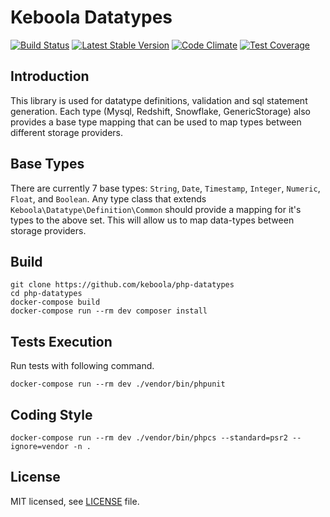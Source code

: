 # Keboola Datatypes
[![Build Status](https://travis-ci.org/keboola/php-datatypes.svg)](https://travis-ci.org/keboola/php-datatypes)
[![Latest Stable Version](https://poser.pugx.org/keboola/php-datatypes/version)](https://packagist.org/packages/keboola/php-datatypes)
[![Code Climate](https://codeclimate.com/github/keboola/php-datatypes/badges/gpa.svg)](https://codeclimate.com/github/keboola/php-datatypes)
[![Test Coverage](https://codeclimate.com/github/keboola/php-datatypes/badges/coverage.svg)](https://codeclimate.com/github/keboola/php-datatypes/coverage)

## Introduction
This library is used for datatype definitions, validation and sql statement generation. 
Each type (Mysql, Redshift, Snowflake, GenericStorage) also provides a base type mapping that can be used to map types between different storage providers.

## Base Types
There are currently 7 base types: `String`, `Date`, `Timestamp`, `Integer`, `Numeric`, `Float`, and `Boolean`.
Any type class that extends `Keboola\Datatype\Definition\Common` should provide a mapping for it's types to the above set.
 This will allow us to map data-types between storage providers. 

## Build

```
git clone https://github.com/keboola/php-datatypes
cd php-datatypes
docker-compose build
docker-compose run --rm dev composer install
```

## Tests Execution
Run tests with following command.

```
docker-compose run --rm dev ./vendor/bin/phpunit
```

## Coding Style

```
docker-compose run --rm dev ./vendor/bin/phpcs --standard=psr2 --ignore=vendor -n .
```

## License

MIT licensed, see [LICENSE](./LICENSE) file.
